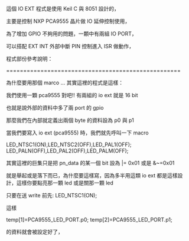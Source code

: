 
這個 IO EXT 程式是使用 Keil C 與 8051 設計的，

主要是控制 NXP PCA9555 晶片做 IO 延伸控制使用，

為了增加 GPIO 不夠用的問題，一顆中有兩組 IO PORT，

可以搭配 EXT INT 外部中斷 PIN 控制進入 ISR 做動作， 


程式部份參考說明：

===================================================

為什麼要用那個 marco ... 其實這裡的程式是這樣：

我們使用一顆 pca9555 對吧!! 有兩組的 io ext 就是 16 bit

也就是說外部的資料中多了兩 port 的 gpio

那麼我們在內部就定義出兩個 byte 的資料設為 p0 與 p1

當我們要寫入 io ext (pca9555) 時，我們就先呼叫一下 macro

LED_NTSC1(ON),LED_NTSC2(OFF),LED_PAL1(OFF);
LED_PALN(OFF),LED_PAL2(OFF),LED_PALM(OFF);

其實這裡的巨集只是把 pn_data 的某一個 bit 設為 |= 0x01 或是 &~=0x01

就是舉起或是落下而已，為什麼要這樣寫，因為多半用這類 io ext 都是這樣設計，這樣你要點亮那一顆 led 或是關那一顆 led

只要在送 write 前先: LED_NTSC1(ON);

這樣

temp[1]=PCA9555_LED_PORT.p0;
temp[2]=PCA9555_LED_PORT.p1;

的資料就會被設定好了，